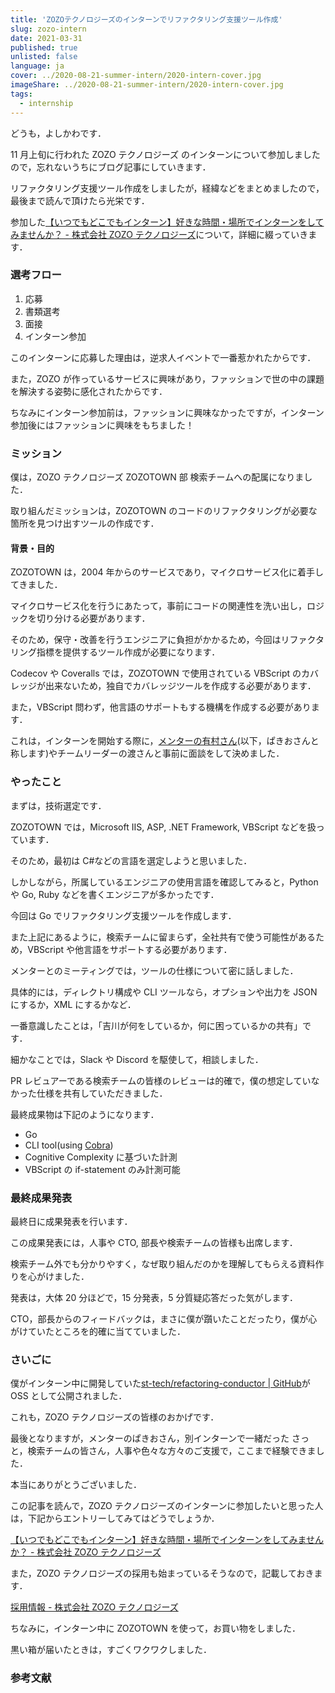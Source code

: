 ```yaml
---
title: 'ZOZOテクノロジーズのインターンでリファクタリング支援ツール作成'
slug: zozo-intern
date: 2021-03-31
published: true
unlisted: false
language: ja
cover: ../2020-08-21-summer-intern/2020-intern-cover.jpg
imageShare: ../2020-08-21-summer-intern/2020-intern-cover.jpg
tags:
  - internship
---
```


どうも，よしかわです．

11 月上旬に行われた ZOZO テクノロジーズ のインターンについて参加しましたので，忘れないうちにブログ記事にしていきます．

リファクタリング支援ツール作成をしましたが，経緯などをまとめましたので，最後まで読んで頂けたら光栄です．

参加した[【いつでもどこでもインターン】好きな時間・場所でインターンをしてみませんか？ - 株式会社 ZOZO テクノロジーズ](https://tech.zozo.com/recruit/2022intern/)について，詳細に綴っていきます．

### 選考フロー

1. 応募
2. 書類選考
3. 面接
4. インターン参加

このインターンに応募した理由は，逆求人イベントで一番惹かれたからです．

また，ZOZO が作っているサービスに興味があり，ファッションで世の中の課題を解決する姿勢に感化されたからです．

ちなみにインターン参加前は，ファッションに興味なかったですが，インターン参加後にはファッションに興味をもちました！

### ミッション

僕は，ZOZO テクノロジーズ ZOZOTOWN 部 検索チームへの配属になりました．

取り組んだミッションは，ZOZOTOWN のコードのリファクタリングが必要な箇所を見つけ出すツールの作成です．

#### 背景・目的

ZOZOTOWN は，2004 年からのサービスであり，マイクロサービス化に着手してきました．

マイクロサービス化を行うにあたって，事前にコードの関連性を洗い出し，ロジックを切り分ける必要があります．

そのため，保守・改善を行うエンジニアに負担がかかるため，今回はリファクタリング指標を提供するツール作成が必要になります．

Codecov や Coveralls では，ZOZOTOWN で使用されている VBScript のカバレッジが出来ないため，独自でカバレッジツールを作成する必要があります．

また，VBScript 問わず，他言語のサポートもする機構を作成する必要があります．

これは，インターンを開始する際に，[メンターの有村さん](https://twitter.com/paki0o)(以下，ぱきおさんと称します)やチームリーダーの渡さんと事前に面談をして決めました．

### やったこと

まずは，技術選定です．

ZOZOTOWN では，Microsoft IIS, ASP, .NET Framework, VBScript などを扱っています．

そのため，最初は C#などの言語を選定しようと思いました．

しかしながら，所属しているエンジニアの使用言語を確認してみると，Python や Go, Ruby などを書くエンジニアが多かったです．

今回は Go でリファクタリング支援ツールを作成します．

また上記にあるように，検索チームに留まらず，全社共有で使う可能性があるため，VBScript や他言語をサポートする必要があります．

メンターとのミーティングでは，ツールの仕様について密に話しました．

具体的には，ディレクトリ構成や CLI ツールなら，オプションや出力を JSON にするか，XML にするかなど．

一番意識したことは，「吉川が何をしているか，何に困っているかの共有」です．

細かなことでは，Slack や Discord を駆使して，相談しました．

PR レビュアーである検索チームの皆様のレビューは的確で，僕の想定していなかった仕様を共有していただきました．

最終成果物は下記のようになります．

- Go
- CLI tool(using [Cobra](https://github.com/spf13/cobra))
- Cognitive Complexity に基づいた計測
- VBScript の if-statement のみ計測可能

### 最終成果発表

最終日に成果発表を行います．

この成果発表には，人事や CTO, 部長や検索チームの皆様も出席します．

検索チーム外でも分かりやすく，なぜ取り組んだのかを理解してもらえる資料作りを心がけました．

発表は，大体 20 分ほどで，15 分発表，5 分質疑応答だった気がします．

CTO，部長からのフィードバックは，まさに僕が躓いたことだったり，僕が心がけていたところを的確に当てていました．

### さいごに

僕がインターン中に開発していた[st-tech/refactoring-conductor | GitHub](https://github.com/st-tech/refactoring-conductor)が OSS として公開されました．

これも，ZOZO テクノロジーズの皆様のおかげです．

最後となりますが，メンターのぱきおさん，別インターンで一緒だった さっと，検索チームの皆さん，人事や色々な方々のご支援で，ここまで経験できました．

本当にありがとうございました．

この記事を読んで，ZOZO テクノロジーズのインターンに参加したいと思った人は，下記からエントリーしてみてはどうでしょうか．

[【いつでもどこでもインターン】好きな時間・場所でインターンをしてみませんか？ - 株式会社 ZOZO テクノロジーズ](https://tech.zozo.com/recruit/2022intern/)

また，ZOZO テクノロジーズの採用も始まっているそうなので，記載しておきます．

[採用情報 - 株式会社 ZOZO テクノロジーズ](https://tech.zozo.com/recruit/)

ちなみに，インターン中に ZOZOTOWN を使って，お買い物をしました．

黒い箱が届いたときは，すごくワクワクしました．

<!-- ### おまけ

おまけ程度に，インターン期間中のランチやミーティング，論文輪読会，勉強会などについて綴っていきます．

#### ランチ

#### ミーティング

#### 検索チーム論文輪読会

#### 検索チーム勉強会 -->

### 参考文献
